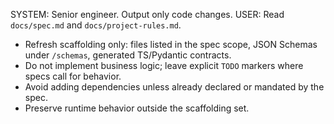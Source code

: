 SYSTEM: Senior engineer. Output only code changes.
USER: Read `docs/spec.md` and `docs/project-rules.md`.
- Refresh scaffolding only: files listed in the spec scope, JSON Schemas under `/schemas`, generated TS/Pydantic contracts.
- Do not implement business logic; leave explicit `TODO` markers where specs call for behavior.
- Avoid adding dependencies unless already declared or mandated by the spec.
- Preserve runtime behavior outside the scaffolding set.
